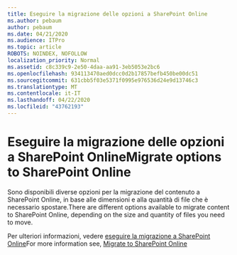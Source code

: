 ```yaml
---
title: Eseguire la migrazione delle opzioni a SharePoint Online
ms.author: pebaum
author: pebaum
ms.date: 04/21/2020
ms.audience: ITPro
ms.topic: article
ROBOTS: NOINDEX, NOFOLLOW
localization_priority: Normal
ms.assetid: c8c339c9-2e50-4daa-aa91-3eb5053e2bc6
ms.openlocfilehash: 934113470aed0dcc0d2b17857befb450be00dc51
ms.sourcegitcommit: 631cbb5f03e5371f0995e976536d24e9d13746c3
ms.translationtype: MT
ms.contentlocale: it-IT
ms.lasthandoff: 04/22/2020
ms.locfileid: "43762193"
---
```

# <a name="migrate-options-to-sharepoint-online"></a><span data-ttu-id="b13bc-102">Eseguire la migrazione delle opzioni a SharePoint Online</span><span class="sxs-lookup"><span data-stu-id="b13bc-102">Migrate options to SharePoint Online</span></span>

<span data-ttu-id="b13bc-103">Sono disponibili diverse opzioni per la migrazione del contenuto a SharePoint Online, in base alle dimensioni e alla quantità di file che è necessario spostare.</span><span class="sxs-lookup"><span data-stu-id="b13bc-103">There are different options available to migrate content to SharePoint Online, depending on the size and quantity of files you need to move.</span></span>
  
<span data-ttu-id="b13bc-104">Per ulteriori informazioni, vedere [eseguire la migrazione a SharePoint Online](https://go.microsoft.com/fwlink/?linkid-2022029)</span><span class="sxs-lookup"><span data-stu-id="b13bc-104">For more information see, [Migrate to SharePoint Online](https://go.microsoft.com/fwlink/?linkid-2022029)</span></span>
  


